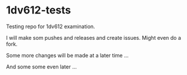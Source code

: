 # 1dv612-tests
Testing repo for 1dv612 examination.

I will make som pushes and releases and create issues. Might even do a fork.

Some more changes will be made at a later time ...

And some some even later ...